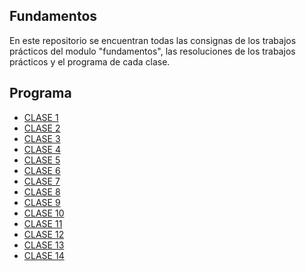 **Fundamentos**
-------------

En este repositorio se encuentran todas las consignas de los trabajos prácticos del modulo "fundamentos", las resoluciones de los trabajos prácticos y el programa de cada clase.

**Programa**
-------------

- [CLASE 1](https://github.com/CoderHouse/fundamentos/)
- [CLASE 2](https://github.com/CoderHouse/fundamentos/)
- [CLASE 3](https://github.com/CoderHouse/fundamentos/)
- [CLASE 4](https://github.com/CoderHouse/fundamentos/)
- [CLASE 5](https://github.com/CoderHouse/fundamentos/)
- [CLASE 6](https://github.com/CoderHouse/fundamentos/)
- [CLASE 7](https://github.com/CoderHouse/fundamentos/)
- [CLASE 8](https://github.com/CoderHouse/fundamentos/)
- [CLASE 9](https://github.com/CoderHouse/fundamentos/)
- [CLASE 10](https://github.com/CoderHouse/fundamentos/)
- [CLASE 11](https://github.com/CoderHouse/fundamentos/)
- [CLASE 12](https://github.com/CoderHouse/fundamentos/)
- [CLASE 13](https://github.com/CoderHouse/fundamentos/)
- [CLASE 14](https://github.com/CoderHouse/fundamentos/)
